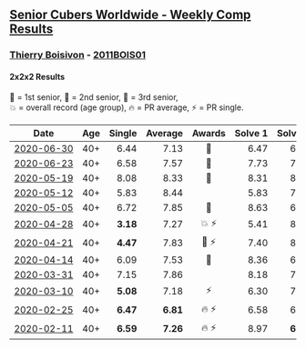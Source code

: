 <style>table {white-space: nowrap;}</style>

## [Senior Cubers Worldwide - Weekly Comp Results](/scw-comp/results/)
### [Thierry Boisivon](README.md) - [2011BOIS01](https://www.worldcubeassociation.org/persons/2011BOIS01?event=222)
#### 2x2x2 Results

<span style="white-space: nowrap;">🥇 = 1st senior</span>, <span style="white-space: nowrap;">🥈 = 2nd senior</span>, <span style="white-space: nowrap;">🥉 = 3rd senior</span>, <span style="white-space: nowrap;">💥 = overall record (age group)</span>, <span style="white-space: nowrap;">🔥 = PR average</span>, <span style="white-space: nowrap;">⚡ = PR single</span>.

| Date | Age | Single | Average | Awards | Solve 1 | Solve 2 | Solve 3 | Solve 4 | Solve 5 | Video |
| :--: | :--: | --: | --: | :--: | --: | --: | --: | --: | --: | :-- |
| [2020-06-30](../../results/2020-06-30/222.md) | 40+ | 6.44 | 7.13 | 🥈 | 6.47 | 6.44 | 16.40 | 6.96 | 7.95 | [Link](https://www.facebook.com/events/679860472562391?view=permalink&id=683377892210649) |
| [2020-06-23](../../results/2020-06-23/222.md) | 40+ | 6.58 | 7.57 | 🥉 | 7.73 | 7.59 | 7.70 | 7.42 | 6.58 | [Link](https://www.facebook.com/events/722150235200875?view=permalink&id=725709891511576) |
| [2020-05-19](../../results/2020-05-19/222.md) | 40+ | 8.08 | 8.33 | 🥈 | 8.31 | 8.08 | 8.19 | 8.50 | 9.03 | [Link](https://www.facebook.com/events/1880761498725633?view=permalink&id=1885767488225034) |
| [2020-05-12](../../results/2020-05-12/222.md) | 40+ | 5.83 | 8.44 |  | 5.83 | 7.53 | 9.84 | 7.96 | 18.65 | [Link](https://www.facebook.com/events/546188069600739?view=permalink&id=550137782539101) |
| [2020-05-05](../../results/2020-05-05/222.md) | 40+ | 6.72 | 7.85 | 🥉 | 8.63 | 6.72 | 7.06 | 7.86 | 8.71 | [Link](https://www.facebook.com/events/3313106775587396?view=permalink&id=3314504292114311) |
| [2020-04-28](../../results/2020-04-28/222.md) | 40+ | **3.18** | 7.27 | 💥 ⚡ | 5.41 | 8.55 | 8.36 | **3.18** | 8.03 | [Link](https://www.facebook.com/events/535188653858103?view=permalink&id=536874390356196) |
| [2020-04-21](../../results/2020-04-21/222.md) | 40+ | **4.47** | 7.83 | 🥉 ⚡ | 7.40 | 8.84 | 7.53 | 8.56 | **4.47** | [Link](https://www.facebook.com/events/880278499062375?view=permalink&id=881984655558426) |
| [2020-04-14](../../results/2020-04-14/222.md) | 40+ | 6.09 | 7.53 | 🥉 | 8.36 | 6.09 | 7.05 | 7.55 | 8.00 | [Link](https://www.facebook.com/events/982619255468618?view=permalink&id=986813878382489) |
| [2020-03-31](../../results/2020-03-31/222.md) | 40+ | 7.15 | 7.86 |  | 8.18 | 7.18 | 8.21 | 7.15 | 8.91 | [Link](https://www.facebook.com/events/637372103486119?view=permalink&id=639517979938198) |
| [2020-03-10](../../results/2020-03-10/222.md) | 40+ | **5.08** | 7.18 | ⚡ | 6.30 | 7.34 | 7.90 | 9.40 | **5.08** | [Link](https://www.facebook.com/events/654143022005686?view=permalink&id=656482748438380) |
| [2020-02-25](../../results/2020-02-25/222.md) | 40+ | **6.47** | **6.81** | 🔥 ⚡ | 6.58 | 6.55 | 8.43 | 7.31 | **6.47** | [Link](https://www.facebook.com/events/2972213492840148?view=permalink&id=2984510984943732) |
| [2020-02-11](../../results/2020-02-11/222.md) | 40+ | **6.59** | **7.26** | 🔥 ⚡ | 8.97 | **6.59** | 8.13 | 6.94 | 6.71 | [Link](https://www.facebook.com/events/176704156956327?view=permalink&id=181037429856333) |


<!-- Global site tag (gtag.js) - Google Analytics -->
<script async src="https://www.googletagmanager.com/gtag/js?id=UA-86348435-3"></script>
<script>window.dataLayer = window.dataLayer || []; function gtag() {dataLayer.push(arguments);} gtag('js', new Date()); gtag('config', 'UA-86348435-3');</script>
